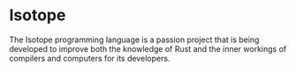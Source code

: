 # Isotope
The Isotope programming language is a passion project that is being developed to improve both the knowledge of Rust and the inner workings of compilers and computers for its developers.
